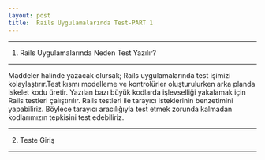 ```yaml
---
layout: post
title:  Rails Uygulamalarında Test-PART 1
---
```

---
  1) Rails Uygulamalarında Neden Test Yazılır?
---
Maddeler halinde yazacak olursak;
  Rails uygulamalarında test işimizi kolaylaştırır.Test kısmı modelleme ve kontrolürler oluşturulurken arka planda iskelet kodu üretir.
  Yazılan bazı büyük kodlarda işlevselliği yakalamak için Rails testleri çalıştırılır.
  Rails testleri ile tarayıcı isteklerinin benzetimini yapabiliriz. Böylece tarayıcı aracılığıyla test etmek zorunda kalmadan kodlarımızın tepkisini test edebiliriz. 

---
  2) Teste Giriş
---
  
